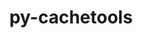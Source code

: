 ---
title: "py-cachetools"
layout: cache
categories: [package, develop]
meta: {"compilers": ["none"], "num_specs": 43, "num_specs_by_stack": {"e4s": 14, "ml-linux-aarch64-cpu": 15, "ml-linux-aarch64-cuda": 14, "ml-linux-x86_64-cpu": 14, "ml-linux-x86_64-cuda": 14, "root": 43}, "oss": ["ubuntu22.04", "ubuntu24.04"], "platforms": ["linux"], "stacks": ["e4s", "ml-linux-aarch64-cpu", "ml-linux-aarch64-cuda", "ml-linux-x86_64-cpu", "ml-linux-x86_64-cuda", "root"], "targets": ["aarch64", "x86_64_v3"], "versions": ["5.2.0"]}
spec_details: [{"compiler": "none", "hash": "2o4wmu5y2avku36bleobtbjh32ujwp2n", "os": "ubuntu22.04", "platform": "linux", "size": "-", "stacks": ["e4s", "root"], "target": "x86_64_v3", "variants": ["build_system=python_pip"], "versions": ["5.2.0"]}, {"compiler": "none", "hash": "2oagiasri5lca4gqnsawvadmw6tyot7y", "os": "ubuntu24.04", "platform": "linux", "size": "-", "stacks": ["ml-linux-x86_64-cpu", "ml-linux-x86_64-cuda", "root"], "target": "x86_64_v3", "variants": ["build_system=python_pip"], "versions": ["5.2.0"]}, {"compiler": "none", "hash": "2rduuiztc5ypzpfighscghc5wb5s5yzu", "os": "ubuntu22.04", "platform": "linux", "size": "-", "stacks": ["e4s", "root"], "target": "x86_64_v3", "variants": ["build_system=python_pip"], "versions": ["5.2.0"]}, {"compiler": "none", "hash": "32nduifwawdggyl4kyhysht6bq5pc7y7", "os": "ubuntu24.04", "platform": "linux", "size": "-", "stacks": ["ml-linux-x86_64-cpu", "ml-linux-x86_64-cuda", "root"], "target": "x86_64_v3", "variants": ["build_system=python_pip"], "versions": ["5.2.0"]}, {"compiler": "none", "hash": "3x6pbezscm74l46ciodmulghw6pk5lun", "os": "ubuntu24.04", "platform": "linux", "size": "-", "stacks": ["ml-linux-aarch64-cpu", "ml-linux-aarch64-cuda", "root"], "target": "aarch64", "variants": ["build_system=python_pip"], "versions": ["5.2.0"]}, {"compiler": "none", "hash": "4i3u7dcqes2a4oqrsrmchnuivazxoi3a", "os": "ubuntu22.04", "platform": "linux", "size": "-", "stacks": ["e4s", "root"], "target": "x86_64_v3", "variants": ["build_system=python_pip"], "versions": ["5.2.0"]}, {"compiler": "none", "hash": "4in4hknd2upfxzm2j3xo4yeirp4ledgu", "os": "ubuntu24.04", "platform": "linux", "size": "-", "stacks": ["ml-linux-x86_64-cpu", "ml-linux-x86_64-cuda", "root"], "target": "x86_64_v3", "variants": ["build_system=python_pip"], "versions": ["5.2.0"]}, {"compiler": "none", "hash": "4yh7bn7a3hwwpnsuqkue5x4qu24w3blj", "os": "ubuntu24.04", "platform": "linux", "size": "-", "stacks": ["ml-linux-aarch64-cpu", "ml-linux-aarch64-cuda", "root"], "target": "aarch64", "variants": ["build_system=python_pip"], "versions": ["5.2.0"]}, {"compiler": "none", "hash": "4yo24hkysha3gasgraxftdcvvsszeyft", "os": "ubuntu22.04", "platform": "linux", "size": "-", "stacks": ["e4s", "root"], "target": "x86_64_v3", "variants": ["build_system=python_pip"], "versions": ["5.2.0"]}, {"compiler": "none", "hash": "52beel2lkhbtt4r2qwtogwzz67ucwn5g", "os": "ubuntu22.04", "platform": "linux", "size": "-", "stacks": ["e4s", "root"], "target": "x86_64_v3", "variants": ["build_system=python_pip"], "versions": ["5.2.0"]}, {"compiler": "none", "hash": "5lgbai2dirhj2bdueu7uilsu3ljx7hlt", "os": "ubuntu22.04", "platform": "linux", "size": "-", "stacks": ["e4s", "root"], "target": "x86_64_v3", "variants": ["build_system=python_pip"], "versions": ["5.2.0"]}, {"compiler": "none", "hash": "67xzsromziok7dastipvn6gfwzzw2y67", "os": "ubuntu24.04", "platform": "linux", "size": "-", "stacks": ["ml-linux-aarch64-cpu", "ml-linux-aarch64-cuda", "root"], "target": "aarch64", "variants": ["build_system=python_pip"], "versions": ["5.2.0"]}, {"compiler": "none", "hash": "6i7sccx3z3ktcll7nnbgt4vipk7qbaeb", "os": "ubuntu22.04", "platform": "linux", "size": "-", "stacks": ["e4s", "root"], "target": "x86_64_v3", "variants": ["build_system=python_pip"], "versions": ["5.2.0"]}, {"compiler": "none", "hash": "6mhj5arl4xvasjhanfx4v4ggdrnpq6qr", "os": "ubuntu24.04", "platform": "linux", "size": "-", "stacks": ["ml-linux-aarch64-cpu", "ml-linux-aarch64-cuda", "root"], "target": "aarch64", "variants": ["build_system=python_pip"], "versions": ["5.2.0"]}, {"compiler": "none", "hash": "brirzv5m5njkcnfezxxgz62d32tn45yg", "os": "ubuntu22.04", "platform": "linux", "size": "-", "stacks": ["e4s", "root"], "target": "x86_64_v3", "variants": ["build_system=python_pip"], "versions": ["5.2.0"]}, {"compiler": "none", "hash": "cylsschejdjuih7c5ygds6kqzeeuu6lg", "os": "ubuntu24.04", "platform": "linux", "size": "-", "stacks": ["ml-linux-x86_64-cpu", "ml-linux-x86_64-cuda", "root"], "target": "x86_64_v3", "variants": ["build_system=python_pip"], "versions": ["5.2.0"]}, {"compiler": "none", "hash": "gdcnvsh347nzxwaogqzztqpmy7dgtugx", "os": "ubuntu24.04", "platform": "linux", "size": "-", "stacks": ["ml-linux-x86_64-cpu", "ml-linux-x86_64-cuda", "root"], "target": "x86_64_v3", "variants": ["build_system=python_pip"], "versions": ["5.2.0"]}, {"compiler": "none", "hash": "h3rmgzkxpvr2dqagfowaiifqrrnlvfds", "os": "ubuntu24.04", "platform": "linux", "size": "-", "stacks": ["ml-linux-aarch64-cpu", "ml-linux-aarch64-cuda", "root"], "target": "aarch64", "variants": ["build_system=python_pip"], "versions": ["5.2.0"]}, {"compiler": "none", "hash": "hawd3a6zrqeicb5ict4ftj525lmlw6of", "os": "ubuntu24.04", "platform": "linux", "size": "-", "stacks": ["ml-linux-aarch64-cpu", "ml-linux-aarch64-cuda", "root"], "target": "aarch64", "variants": ["build_system=python_pip"], "versions": ["5.2.0"]}, {"compiler": "none", "hash": "ht2b3qmfpjy353l7fpdjxvf7o43r54mb", "os": "ubuntu24.04", "platform": "linux", "size": "-", "stacks": ["ml-linux-x86_64-cpu", "ml-linux-x86_64-cuda", "root"], "target": "x86_64_v3", "variants": ["build_system=python_pip"], "versions": ["5.2.0"]}, {"compiler": "none", "hash": "ifsk2aici7ny2vsecsuhseehtkqz72zi", "os": "ubuntu22.04", "platform": "linux", "size": "-", "stacks": ["e4s", "root"], "target": "x86_64_v3", "variants": ["build_system=python_pip"], "versions": ["5.2.0"]}, {"compiler": "none", "hash": "jmzfjd4nz5tdg3rbebfpldlxmgdyxtbc", "os": "ubuntu22.04", "platform": "linux", "size": "-", "stacks": ["e4s", "root"], "target": "x86_64_v3", "variants": ["build_system=python_pip"], "versions": ["5.2.0"]}, {"compiler": "none", "hash": "k73m3lfcvgo55vi3pwowuqdfqp7fv45i", "os": "ubuntu22.04", "platform": "linux", "size": "-", "stacks": ["e4s", "root"], "target": "x86_64_v3", "variants": ["build_system=python_pip"], "versions": ["5.2.0"]}, {"compiler": "none", "hash": "kabcnv2emyvjrg3yhqbv6v6qpwtalxvz", "os": "ubuntu24.04", "platform": "linux", "size": "-", "stacks": ["ml-linux-aarch64-cpu", "ml-linux-aarch64-cuda", "root"], "target": "aarch64", "variants": ["build_system=python_pip"], "versions": ["5.2.0"]}, {"compiler": "none", "hash": "kowglmo5g54ayj2ixwod35n574v4tlfp", "os": "ubuntu24.04", "platform": "linux", "size": "-", "stacks": ["ml-linux-x86_64-cpu", "ml-linux-x86_64-cuda", "root"], "target": "x86_64_v3", "variants": ["build_system=python_pip"], "versions": ["5.2.0"]}, {"compiler": "none", "hash": "ladxi6cih3igaqymkls7p4mnwcmukeki", "os": "ubuntu24.04", "platform": "linux", "size": "-", "stacks": ["ml-linux-x86_64-cpu", "ml-linux-x86_64-cuda", "root"], "target": "x86_64_v3", "variants": ["build_system=python_pip"], "versions": ["5.2.0"]}, {"compiler": "none", "hash": "lsv7ldjayj3fiqjojvr26osi256lfkoi", "os": "ubuntu24.04", "platform": "linux", "size": "-", "stacks": ["ml-linux-aarch64-cpu", "ml-linux-aarch64-cuda", "root"], "target": "aarch64", "variants": ["build_system=python_pip"], "versions": ["5.2.0"]}, {"compiler": "none", "hash": "mgt354khhp7awwhif3pn7uqksngybog6", "os": "ubuntu24.04", "platform": "linux", "size": "-", "stacks": ["ml-linux-aarch64-cpu", "ml-linux-aarch64-cuda", "root"], "target": "aarch64", "variants": ["build_system=python_pip"], "versions": ["5.2.0"]}, {"compiler": "none", "hash": "mlbgoo33ebg4kywbvrnfkzeikskpnvhb", "os": "ubuntu24.04", "platform": "linux", "size": "-", "stacks": ["ml-linux-aarch64-cpu", "ml-linux-aarch64-cuda", "root"], "target": "aarch64", "variants": ["build_system=python_pip"], "versions": ["5.2.0"]}, {"compiler": "none", "hash": "nrubzfvza4etjczy6g7phogw4o7rj4vx", "os": "ubuntu22.04", "platform": "linux", "size": "-", "stacks": ["e4s", "root"], "target": "x86_64_v3", "variants": ["build_system=python_pip"], "versions": ["5.2.0"]}, {"compiler": "none", "hash": "nw7bgkcjxzbofgzodbx3w6krsxhmloq4", "os": "ubuntu22.04", "platform": "linux", "size": "-", "stacks": ["e4s", "root"], "target": "x86_64_v3", "variants": ["build_system=python_pip"], "versions": ["5.2.0"]}, {"compiler": "none", "hash": "ovrz434zztiitly7kkwmfh3ymv2yflt4", "os": "ubuntu24.04", "platform": "linux", "size": "-", "stacks": ["ml-linux-aarch64-cpu", "ml-linux-aarch64-cuda", "root"], "target": "aarch64", "variants": ["build_system=python_pip"], "versions": ["5.2.0"]}, {"compiler": "none", "hash": "oxdjjr2kd2bcooplvnq7o2bng4z3mvce", "os": "ubuntu24.04", "platform": "linux", "size": "-", "stacks": ["ml-linux-aarch64-cpu", "ml-linux-aarch64-cuda", "root"], "target": "aarch64", "variants": ["build_system=python_pip"], "versions": ["5.2.0"]}, {"compiler": "none", "hash": "qejzwq23bbdzfal4cmk5xcqruxetpu4z", "os": "ubuntu24.04", "platform": "linux", "size": "-", "stacks": ["ml-linux-x86_64-cpu", "ml-linux-x86_64-cuda", "root"], "target": "x86_64_v3", "variants": ["build_system=python_pip"], "versions": ["5.2.0"]}, {"compiler": "none", "hash": "qm4t2wlv54zxrltkixnjyzx56y3xb5pz", "os": "ubuntu24.04", "platform": "linux", "size": "-", "stacks": ["ml-linux-x86_64-cpu", "ml-linux-x86_64-cuda", "root"], "target": "x86_64_v3", "variants": ["build_system=python_pip"], "versions": ["5.2.0"]}, {"compiler": "none", "hash": "rpwm2mwjxcu7yp6xlnpoqyr3mba5vct7", "os": "ubuntu24.04", "platform": "linux", "size": "-", "stacks": ["ml-linux-x86_64-cpu", "ml-linux-x86_64-cuda", "root"], "target": "x86_64_v3", "variants": ["build_system=python_pip"], "versions": ["5.2.0"]}, {"compiler": "none", "hash": "rysj2dnk267fjtkdelpwzuorkybetgy5", "os": "ubuntu24.04", "platform": "linux", "size": "-", "stacks": ["ml-linux-aarch64-cpu", "ml-linux-aarch64-cuda", "root"], "target": "aarch64", "variants": ["build_system=python_pip"], "versions": ["5.2.0"]}, {"compiler": "none", "hash": "s5wudavrucwxxl3wgqt3bxi7ujral7qz", "os": "ubuntu24.04", "platform": "linux", "size": "-", "stacks": ["ml-linux-x86_64-cpu", "ml-linux-x86_64-cuda", "root"], "target": "x86_64_v3", "variants": ["build_system=python_pip"], "versions": ["5.2.0"]}, {"compiler": "none", "hash": "t6glvhztmxw53nf5fh74qehvict3wxih", "os": "ubuntu24.04", "platform": "linux", "size": "-", "stacks": ["ml-linux-x86_64-cpu", "ml-linux-x86_64-cuda", "root"], "target": "x86_64_v3", "variants": ["build_system=python_pip"], "versions": ["5.2.0"]}, {"compiler": "none", "hash": "uw6hpkcie3bmb55li2pslrfmi6mimpty", "os": "ubuntu24.04", "platform": "linux", "size": "-", "stacks": ["ml-linux-aarch64-cpu", "root"], "target": "aarch64", "variants": ["build_system=python_pip"], "versions": ["5.2.0"]}, {"compiler": "none", "hash": "wjd72z5fmoa5aqlok4cypeu5xnupays7", "os": "ubuntu24.04", "platform": "linux", "size": "-", "stacks": ["ml-linux-x86_64-cpu", "ml-linux-x86_64-cuda", "root"], "target": "x86_64_v3", "variants": ["build_system=python_pip"], "versions": ["5.2.0"]}, {"compiler": "none", "hash": "xigrc7d6go3eau36orhkbupunf3xswxw", "os": "ubuntu24.04", "platform": "linux", "size": "-", "stacks": ["ml-linux-aarch64-cpu", "ml-linux-aarch64-cuda", "root"], "target": "aarch64", "variants": ["build_system=python_pip"], "versions": ["5.2.0"]}, {"compiler": "none", "hash": "zluhr4m7b3nmdz3oixuia377bsasi65s", "os": "ubuntu22.04", "platform": "linux", "size": "-", "stacks": ["e4s", "root"], "target": "x86_64_v3", "variants": ["build_system=python_pip"], "versions": ["5.2.0"]}]
---